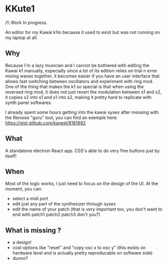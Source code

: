 # KKute1

/!\ Work In progress. 

An editor for my Kawai k1m because it used to exist but was not running on my laptop at all.

## Why
Because I'm a lazy musician and I cannot be bothered with editing the Kawai k1 manually, especially since a lot of its edition relies on trial n error mixing waves together, it becomes easier if you have an user interface that allows fast switching between oscillators and experiment with ring mod. 
One of the thing that makes the k1 so special is that when using the reversed ring mod, it does not just revert the modulation between s1 and s2, it copies s2 into s1 and s1 into s2, making it pretty hard to replicate with synth panel softwares.

I already spent some hours getting into the kawai sysex after messing with the Renoise "guru" tool, you can find an exemple here: https://gist.github.com/kaneel/8181692

## What
A standalone electron React app. CSS's able to do very fine buttons just by itself!

## When 
Most of the logic works, I just need to focus on the design of the UI.
At the moment, you can:

- select a midi port
- edit just any part of the synthesizer through sysex
- edit the name of your patch (that is _very_ important too, you don't want to end with patch1 patch2 patch3 don't you?)

## What is missing ?

- a design! 
- cool options like "reset" and "copy osc x to osc y" (this exists on hardware level and is actually pretty reproducable on software side)
- dunno? 

